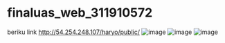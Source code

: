 # finaluas_web_311910572

beriku link http://54.254.248.107/haryo/public/
![image](https://user-images.githubusercontent.com/77155869/126370131-dbabf357-0c79-426e-9f14-90b785379e86.png)
![image](https://user-images.githubusercontent.com/77155869/126370153-d2424c76-4d69-47f3-9cd1-ddf3fe62d58e.png)
![image](https://user-images.githubusercontent.com/77155869/126370246-69f852c2-ac22-4237-a4b5-85541a6e7249.png)
